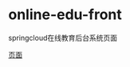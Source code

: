 # online-edu-front

springcloud在线教育后台系统页面

[页面](https://github.com/JavaBull-dev/online-edu-front/blob/master/image/index.png)
